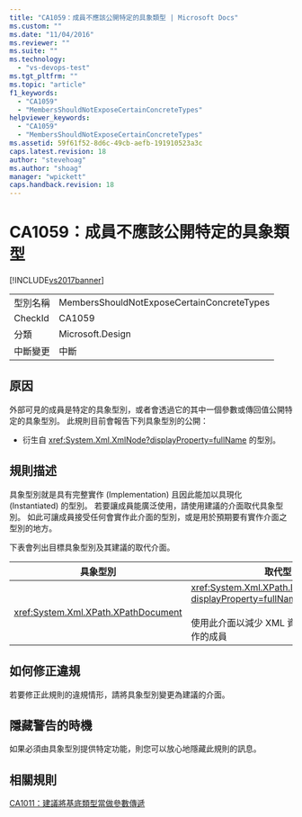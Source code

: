 ```yaml
---
title: "CA1059：成員不應該公開特定的具象類型 | Microsoft Docs"
ms.custom: ""
ms.date: "11/04/2016"
ms.reviewer: ""
ms.suite: ""
ms.technology: 
  - "vs-devops-test"
ms.tgt_pltfrm: ""
ms.topic: "article"
f1_keywords: 
  - "CA1059"
  - "MembersShouldNotExposeCertainConcreteTypes"
helpviewer_keywords: 
  - "CA1059"
  - "MembersShouldNotExposeCertainConcreteTypes"
ms.assetid: 59f61f52-8d6c-49cb-aefb-191910523a3c
caps.latest.revision: 18
author: "stevehoag"
ms.author: "shoag"
manager: "wpickett"
caps.handback.revision: 18
---
```

# CA1059：成員不應該公開特定的具象類型
[!INCLUDE[vs2017banner](../code-quality/includes/vs2017banner.md)]

|||  
|-|-|  
|型別名稱|MembersShouldNotExposeCertainConcreteTypes|  
|CheckId|CA1059|  
|分類|Microsoft.Design|  
|中斷變更|中斷|  
  
## 原因  
 外部可見的成員是特定的具象型別，或者會透過它的其中一個參數或傳回值公開特定的具象型別。  此規則目前會報告下列具象型別的公開：  
  
-   衍生自 <xref:System.Xml.XmlNode?displayProperty=fullName> 的型別。  
  
## 規則描述  
 具象型別就是具有完整實作 \(Implementation\) 且因此能加以具現化 \(Instantiated\) 的型別。  若要讓成員能廣泛使用，請使用建議的介面取代具象型別。  如此可讓成員接受任何會實作此介面的型別，或是用於預期要有實作介面之型別的地方。  
  
 下表會列出目標具象型別及其建議的取代介面。  
  
|具象型別|取代型|  
|----------|---------|  
|<xref:System.Xml.XPath.XPathDocument>|<xref:System.Xml.XPath.IXPathNavigable?displayProperty=fullName>.<br /><br /> 使用此介面以減少 XML 資料來源之特定實作的成員|  
  
## 如何修正違規  
 若要修正此規則的違規情形，請將具象型別變更為建議的介面。  
  
## 隱藏警告的時機  
 如果必須由具象型別提供特定功能，則您可以放心地隱藏此規則的訊息。  
  
## 相關規則  
 [CA1011：建議將基底類型當做參數傳遞](../code-quality/ca1011-consider-passing-base-types-as-parameters.md)
